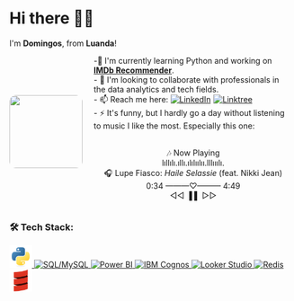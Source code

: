 # Hi there 👋🏿  
I'm **Domingos**, from **Luanda**!  

<div style="display: flex; flex-wrap: nowrap; align-items: center;">
  <img src="https://user-images.githubusercontent.com/110714056/236336102-71f81467-0e48-4e18-beb4-4ddf9d54ef6f.gif" height="130" width="130" style="border-radius: 12px; margin-right: 20px;">
  
  <div style="max-width: 550px; flex: 1;">
    -🌱 I'm currently learning Python and working on <a href="https://imdbrecommender.onrender.com/" target="_blank"><strong>IMDb Recommender</strong></a>.
      <br>
    - 👯  I'm looking to collaborate with professionals in the data analytics and tech fields.
      <br>
    - 📫 Reach me here: 
    <div style="display: inline-flex; align-items: center;">
      <a href="https://linkedin.com/in/domingosdeeulariadumba/" target="_blank">
        <img src="https://raw.githubusercontent.com/rahuldkjain/github-profile-readme-generator/master/src/images/icons/Social/linked-in-alt.svg" alt="LinkedIn" height="20" width="20" style="margin-right: 5px;" />
      </a>
      <a href="https://linktr.ee/domingosdeeulariadumba" target="_blank">
        <img src="https://seeklogo.com/images/L/linktree-logo-6FC3ADB679-seeklogo.com.png" alt="Linktree" height="20" width="20" />
      </a>
    </div>
    <br>
    - ⚡ It's funny, but I hardly go a day without listening to music I like the most. Especially this one:
      <br>
      <br>
    <p style="text-align: center;">
        🎶 Now Playing
        <br>
        lıllılı.ıllı.ılılıılıı.lllııılı.
        <br>
        🎧 Lupe Fiasco: <em>Haile Selassie</em> (feat. Nikki Jean)
        <br>
        0:34 ———♡——— 4:49
        <br>
        ◁◁          ▐  ▌          ▷▷
    </p>
  </div>
</div>

<h3 align="left">🛠️ Tech Stack:</h3>
<p align="left">
  <a href="https://www.python.org/" target="_blank" rel="noreferrer">
    <img src="https://raw.githubusercontent.com/devicons/devicon/master/icons/python/python-original.svg" alt="Python" width="40" height="40"/>
  </a>
  <a href="https://www.mysql.com/" target="_blank" rel="noreferrer">
    <img src="https://i.postimg.cc/9fgTkFd3/sqlserver-icon.png" alt="SQL/MySQL" width="40" height="40"/>
  </a>
  <a href="https://powerbi.microsoft.com/" target="_blank" rel="noreferrer">
    <img src="https://i.postimg.cc/GmQvkj9m/powerbi-icon.png" alt="Power BI" width="40" height="40"/>
  </a>
  <a href="https://www.ibm.com/products/cognos-analytics" target="_blank" rel="noreferrer">
    <img src="https://i.postimg.cc/SNc6K4h8/ibmcognos-icon.png" alt="IBM Cognos" width="40" height="30"/>
  </a>
  <a href="https://lookerstudio.google.com/" target="_blank" rel="noreferrer">
    <img src="https://i.postimg.cc/0yxpM4k4/looker-icon.png" alt="Looker Studio" width="40" height="40"/>
  </a>
  <a href="https://redis.io/" target="_blank" rel="noreferrer">
    <img src="https://i.postimg.cc/25ShTBBF/redis-icon.png" alt="Redis" width="40" height="40"/>
  </a>
  <a href="https://www.scala-lang.org/" target="_blank" rel="noreferrer">
    <img src="https://raw.githubusercontent.com/devicons/devicon/master/icons/scala/scala-original.svg" alt="Scala" width="40" height="40"/>
  </a>
</p>
